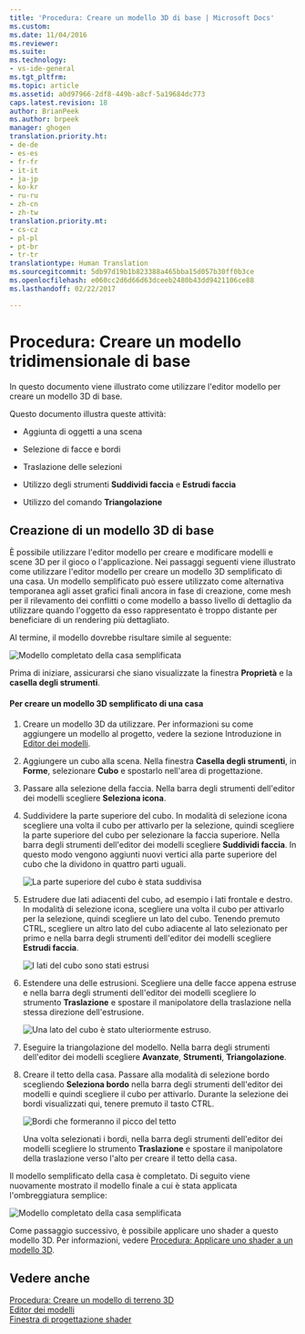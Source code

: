 ```yaml
---
title: 'Procedura: Creare un modello 3D di base | Microsoft Docs'
ms.custom: 
ms.date: 11/04/2016
ms.reviewer: 
ms.suite: 
ms.technology:
- vs-ide-general
ms.tgt_pltfrm: 
ms.topic: article
ms.assetid: a0d97966-2df8-449b-a8cf-5a19684dc773
caps.latest.revision: 18
author: BrianPeek
ms.author: brpeek
manager: ghogen
translation.priority.ht:
- de-de
- es-es
- fr-fr
- it-it
- ja-jp
- ko-kr
- ru-ru
- zh-cn
- zh-tw
translation.priority.mt:
- cs-cz
- pl-pl
- pt-br
- tr-tr
translationtype: Human Translation
ms.sourcegitcommit: 5db97d19b1b823388a465bba15d057b30ff0b3ce
ms.openlocfilehash: e060cc2d6d66d63dceeb2480b43dd9421106ce88
ms.lasthandoff: 02/22/2017

---
```

# <a name="how-to-create-a-basic-3-d-model"></a>Procedura: Creare un modello tridimensionale di base
In questo documento viene illustrato come utilizzare l'editor modello per creare un modello 3D di base.  
  
 Questo documento illustra queste attività:  
  
-   Aggiunta di oggetti a una scena  
  
-   Selezione di facce e bordi  
  
-   Traslazione delle selezioni  
  
-   Utilizzo degli strumenti **Suddividi faccia** e **Estrudi faccia**  
  
-   Utilizzo del comando **Triangolazione**  
  
## <a name="creating-a-basic-3-d-model"></a>Creazione di un modello 3D di base  
 È possibile utilizzare l'editor modello per creare e modificare modelli e scene 3D per il gioco o l'applicazione. Nei passaggi seguenti viene illustrato come utilizzare l'editor modello per creare un modello 3D semplificato di una casa. Un modello semplificato può essere utilizzato come alternativa temporanea agli asset grafici finali ancora in fase di creazione, come mesh per il rilevamento dei conflitti o come modello a basso livello di dettaglio da utilizzare quando l'oggetto da esso rappresentato è troppo distante per beneficiare di un rendering più dettagliato.  
  
 Al termine, il modello dovrebbe risultare simile al seguente:  
  
 ![Modello completato della casa semplificata](../designers/media/gfx_model_demo_house_final.png "gfx_model_demo_house_final")  
  
 Prima di iniziare, assicurarsi che siano visualizzate la finestra **Proprietà** e la **casella degli strumenti**.  
  
#### <a name="to-create-a-simplified-3-d-model-of-a-house"></a>Per creare un modello 3D semplificato di una casa  
  
1.  Creare un modello 3D da utilizzare. Per informazioni su come aggiungere un modello al progetto, vedere la sezione Introduzione in [Editor dei modelli](../designers/model-editor.md).  
  
2.  Aggiungere un cubo alla scena. Nella finestra **Casella degli strumenti**, in **Forme**, selezionare **Cubo** e spostarlo nell'area di progettazione.  
  
3.  Passare alla selezione della faccia. Nella barra degli strumenti dell'editor dei modelli scegliere **Seleziona icona**.  
  
4.  Suddividere la parte superiore del cubo. In modalità di selezione icona scegliere una volta il cubo per attivarlo per la selezione, quindi scegliere la parte superiore del cubo per selezionare la faccia superiore. Nella barra degli strumenti dell'editor dei modelli scegliere **Suddividi faccia**. In questo modo vengono aggiunti nuovi vertici alla parte superiore del cubo che la dividono in quattro parti uguali.  
  
     ![La parte superiore del cubo è stata suddivisa](../designers/media/gfx_model_demo_house_subdiv.png "gfx_model_demo_house_subdiv")  
  
5.  Estrudere due lati adiacenti del cubo, ad esempio i lati frontale e destro. In modalità di selezione icona, scegliere una volta il cubo per attivarlo per la selezione, quindi scegliere un lato del cubo. Tenendo premuto CTRL, scegliere un altro lato del cubo adiacente al lato selezionato per primo e nella barra degli strumenti dell'editor dei modelli scegliere **Estrudi faccia**.  
  
     ![I lati del cubo sono stati estrusi](../designers/media/gfx_model_demo_house_extrude.png "gfx_model_demo_house_extrude")  
  
6.  Estendere una delle estrusioni. Scegliere una delle facce appena estruse e nella barra degli strumenti dell'editor dei modelli scegliere lo strumento **Traslazione** e spostare il manipolatore della traslazione nella stessa direzione dell'estrusione.  
  
     ![Una lato del cubo è stato ulteriormente estruso.](../designers/media/gfx_model_demo_house_extend.png "gfx_model_demo_house_extend")  
  
7.  Eseguire la triangolazione del modello. Nella barra degli strumenti dell'editor dei modelli scegliere **Avanzate**, **Strumenti**, **Triangolazione**.  
  
8.  Creare il tetto della casa. Passare alla modalità di selezione bordo scegliendo **Seleziona bordo** nella barra degli strumenti dell'editor dei modelli e quindi scegliere il cubo per attivarlo. Durante la selezione dei bordi visualizzati qui, tenere premuto il tasto CTRL.  
  
     ![Bordi che formeranno il picco del tetto](../designers/media/gfx_model_demo_house_edges.png "gfx_model_demo_house_edges")  
  
     Una volta selezionati i bordi, nella barra degli strumenti dell'editor dei modelli scegliere lo strumento **Traslazione** e spostare il manipolatore della traslazione verso l'alto per creare il tetto della casa.  
  
 Il modello semplificato della casa è completato. Di seguito viene nuovamente mostrato il modello finale a cui è stata applicata l'ombreggiatura semplice:  
  
 ![Modello completato della casa semplificata](../designers/media/gfx_model_demo_house_final.png "gfx_model_demo_house_final")  
  
 Come passaggio successivo, è possibile applicare uno shader a questo modello 3D. Per informazioni, vedere [Procedura: Applicare uno shader a un modello 3D](../designers/how-to-apply-a-shader-to-a-3-d-model.md).  
  
## <a name="see-also"></a>Vedere anche  
 [Procedura: Creare un modello di terreno 3D](../designers/how-to-model-3-d-terrain.md)   
 [Editor dei modelli](../designers/model-editor.md)   
 [Finestra di progettazione shader](../designers/shader-designer.md)
